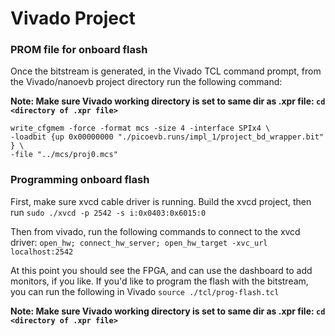 # Vivado Project

### PROM file for onboard flash
Once the bitstream is generated, in the Vivado TCL command prompt, from the Vivado/nanoevb project directory run the following command:

**Note: Make sure Vivado working directory is set to same dir as .xpr file: `cd <directory of .xpr file>`**

	write_cfgmem -force -format mcs -size 4 -interface SPIx4 \
	-loadbit {up 0x00000000 "./picoevb.runs/impl_1/project_bd_wrapper.bit" } \
	-file "../mcs/proj0.mcs"


### Programming onboard flash

First, make sure xvcd cable driver is running. Build the xvcd project, then run
`sudo ./xvcd -p 2542 -s i:0x0403:0x6015:0`

Then from vivado, run the following commands to connect to the xvcd driver:
`open_hw; connect_hw_server; open_hw_target -xvc_url localhost:2542`

At this point you should see the FPGA, and can use the dashboard to add monitors, if you like.
If you'd like to program the flash with the bitstream, you can run the following in Vivado
`source ./tcl/prog-flash.tcl`

**Note: Make sure Vivado working directory is set to same dir as .xpr file: `cd <directory of .xpr file>`**








